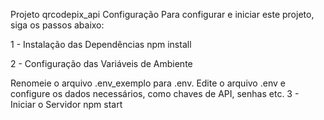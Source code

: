 Projeto qrcodepix_api
Configuração
Para configurar e iniciar este projeto, siga os passos abaixo:

1 - Instalação das Dependências
npm install

2 - Configuração das Variáveis de Ambiente

Renomeie o arquivo .env_exemplo para .env.
Edite o arquivo .env e configure os dados necessários, como chaves de API, senhas etc.
3 - Iniciar o Servidor
npm start
